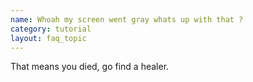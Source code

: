 ```yaml
---
name: Whoah my screen went gray whats up with that ?
category: tutorial
layout: faq_topic
---
```

That means you died, go find a healer.